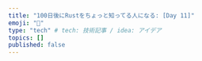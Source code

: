 ```yaml
---
title: "100日後にRustをちょっと知ってる人になる: [Day 11]"
emoji: "🦀"
type: "tech" # tech: 技術記事 / idea: アイデア
topics: []
published: false
---
```

